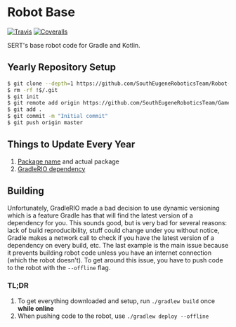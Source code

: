 # Robot Base

[![Travis][travis-img]][travis-url]
[![Coveralls][coveralls-img]][coveralls-url]

SERT's base robot code for Gradle and Kotlin.

## Yearly Repository Setup

```bash
$ git clone --depth=1 https://github.com/SouthEugeneRoboticsTeam/Robot-Base.git GameName-Year
$ rm -rf !$/.git
$ git init
$ git remote add origin https://github.com/SouthEugeneRoboticsTeam/GameName-Year.git
$ git add .
$ git commit -m "Initial commit"
$ git push origin master
```

## Things to Update Every Year

1. [Package name](https://github.com/SouthEugeneRoboticsTeam/Robot-Base/blob/master/build.gradle#L41) and actual package
1. [GradleRIO dependency](https://github.com/SouthEugeneRoboticsTeam/Robot-Base/blob/master/build.gradle#L13)

## Building

Unfortunately, GradleRIO made a bad decision to use dynamic versioning which is a feature Gradle has
that will find the latest version of a dependency for you. This sounds good, but is very bad for
several reasons: lack of build reproducibility, stuff could change under you without notice, Gradle
makes a network call to check if you have the latest version of a dependency on every build, etc.
The last example is the main issue because it prevents building robot code unless you have an
internet connection (which the robot doesn't). To get around this issue, you have to push code to
the robot with the `--offline` flag.

### TL;DR

1. To get everything downloaded and setup, run `./gradlew build` once **while online**
2. When pushing code to the robot, use `./gradlew deploy --offline`

[travis-img]: https://img.shields.io/travis/SouthEugeneRoboticsTeam/Robot-Base.svg?style=flat-square
[travis-url]: https://travis-ci.org/SouthEugeneRoboticsTeam/Robot-Base
[coveralls-img]: https://img.shields.io/coveralls/SouthEugeneRoboticsTeam/Robot-Base.svg?style=flat-square
[coveralls-url]: https://coveralls.io/github/SouthEugeneRoboticsTeam/Robot-Base
